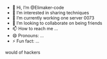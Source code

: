 - 👋 Hi, I’m @Elimaker-code 
- 👀 I’m interested in sharing techniques 
- 🌱 I’m currently working one server 0073
- 💞️ I’m looking to collaborate on being friends
- 📫 How to reach me ...
- 😄 Pronouns: ...
- ⚡ Fun fact: ...

<!---
Elimaker-code/Elimaker-code is a ✨ special ✨ repository because its `README.md` (this file) appears on your GitHub profile.
You can click the Preview link to take a look at your changes.
--->
would of hackers
